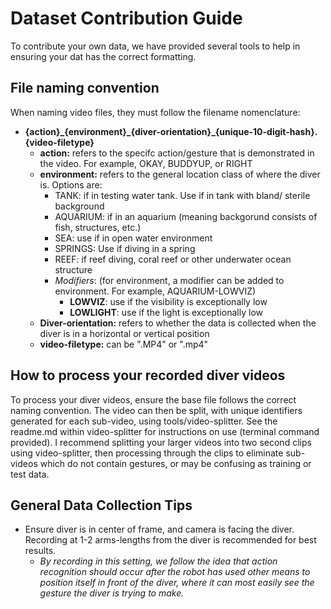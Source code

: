 # Dataset Contribution Guide

To contribute your own data, we have provided several tools to help in ensuring your dat has the correct formatting.

## File naming convention

When naming video files, they must follow the filename nomenclature:
* **{action}\_{environment}\_{diver-orientation}\_{unique-10-digit-hash}.{video-filetype}**
    * **action:** refers to the specifc action/gesture that is demonstrated in the video. For example, OKAY, BUDDYUP, or RIGHT
    * **environment:** refers to the general location class of where the diver is. Options are:
        * TANK: if in testing water tank. Use if in tank with bland/ sterile background
        * AQUARIUM: if in an aquarium (meaning backgorund consists of fish, structures, etc.)
        * SEA: use if in open water environment
        * SPRINGS: Use if diving in a spring
        * REEF: if reef diving, coral reef or other underwater ocean structure
        * *Modifiers*: (for environment, a modifier can be added to environment. For example, AQUARIUM-LOWVIZ)
            * **LOWVIZ**: use if the visibility is exceptionally low
            * **LOWLIGHT**: use if the light is exceptionally low
    * **Diver-orientation:** refers to whether the data is collected when the diver is in a horizontal or vertical position
    * **video-filetype:** can be ".MP4" or ".mp4"

## How to process your recorded diver videos

To process your diver videos, ensure the base file follows the correct naming convention. The video can then be split, with unique identifiers generated for each sub-video, using tools/video-splitter. See the readme.md within video-splitter for instructions on use (terminal command provided). I recommend splitting your larger videos into two second clips using video-splitter, then processing through the clips to eliminate sub-videos which do not contain gestures, or may be confusing as training or test data.

## General Data Collection Tips

* Ensure diver is in center of frame, and camera is facing the diver. Recording at 1-2 arms-lengths from the diver is recommended for best results.
    * *By recording in this setting, we follow the idea that action recognition should occur after the robot has used other means to position itself in front of the diver, where it can most easily see the gesture the diver is trying to make.*
